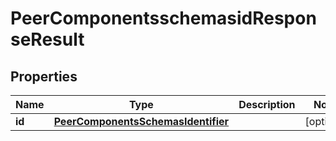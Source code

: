 # PeerComponentsschemasidResponseResult

## Properties
Name | Type | Description | Notes
------------ | ------------- | ------------- | -------------
**id** | [**PeerComponentsSchemasIdentifier**](PeerComponentsSchemasIdentifier.md) |  |  [optional]
